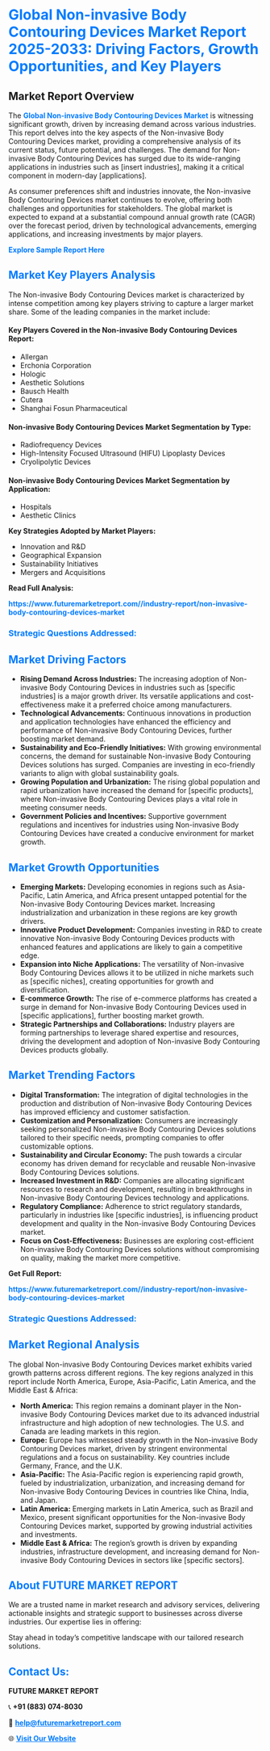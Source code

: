 <h1 style="color: #007BFF;">Global Non-invasive Body Contouring Devices Market Report 2025-2033: Driving Factors, Growth Opportunities, and Key Players</h1>

<section id="overview">
<h2>Market Report Overview</h2>
<p>The <a href="https://www.futuremarketreport.com//industry-report/non-invasive-body-contouring-devices-market" style="color: #007BFF; text-decoration: none;"><strong>Global Non-invasive Body Contouring Devices Market</strong></a> is witnessing significant growth, driven by increasing demand across various industries. This report delves into the key aspects of the Non-invasive Body Contouring Devices market, providing a comprehensive analysis of its current status, future potential, and challenges. The demand for Non-invasive Body Contouring Devices has surged due to its wide-ranging applications in industries such as [insert industries], making it a critical component in modern-day [applications].</p>
<p>As consumer preferences shift and industries innovate, the Non-invasive Body Contouring Devices market continues to evolve, offering both challenges and opportunities for stakeholders. The global market is expected to expand at a substantial compound annual growth rate (CAGR) over the forecast period, driven by technological advancements, emerging applications, and increasing investments by major players.</p>
</section>

<section id="overview">
<p><a href="https://www.futuremarketreport.com//request-sample/reportId=79148" style="color: #007BFF; text-decoration: none;"><strong>Explore Sample Report Here</strong></a></p>
</section>

<section id="key-players">
<h2 style="color: #007BFF;">Market Key Players Analysis</h2>
<p>The Non-invasive Body Contouring Devices market is characterized by intense competition among key players striving to capture a larger market share. Some of the leading companies in the market include:</p>
<h4>Key Players Covered in the Non-invasive Body Contouring Devices Report:</h4>
<ul><li>Allergan</li><li>Erchonia Corporation</li><li>Hologic</li><li>Aesthetic Solutions</li><li>Bausch Health</li><li>Cutera</li><li>Shanghai Fosun Pharmaceutical</li></ul>
<h4>Non-invasive Body Contouring Devices Market Segmentation by Type:</h4>
<ul><li>Radiofrequency Devices</li><li>High-Intensity Focused Ultrasound (HIFU) Lipoplasty Devices</li><li>Cryolipolytic Devices</li></ul>

<h4>Non-invasive Body Contouring Devices Market Segmentation by Application:</h4>
<ul><li>Hospitals</li><li>Aesthetic Clinics</li></ul>
<p><strong>Key Strategies Adopted by Market Players:</strong></p>
<ul>
<li>Innovation and R&D</li>
<li>Geographical Expansion</li>
<li>Sustainability Initiatives</li>
<li>Mergers and Acquisitions</li>
</ul>
</section>

<section>
<p><strong>Read Full Analysis: </strong></p><a href="https://www.futuremarketreport.com//industry-report/non-invasive-body-contouring-devices-market" style="color: #007BFF; text-decoration: none;"><strong>https://www.futuremarketreport.com//industry-report/non-invasive-body-contouring-devices-market</strong></a>
<h3 style="color: #007BFF;">Strategic Questions Addressed:</h3>
</section>

<section id="driving-factors">
<h2 style="color: #007BFF;">Market Driving Factors</h2>
<ul>
<li><strong>Rising Demand Across Industries:</strong> The increasing adoption of Non-invasive Body Contouring Devices in industries such as [specific industries] is a major growth driver. Its versatile applications and cost-effectiveness make it a preferred choice among manufacturers.</li>
<li><strong>Technological Advancements:</strong> Continuous innovations in production and application technologies have enhanced the efficiency and performance of Non-invasive Body Contouring Devices, further boosting market demand.</li>
<li><strong>Sustainability and Eco-Friendly Initiatives:</strong> With growing environmental concerns, the demand for sustainable Non-invasive Body Contouring Devices solutions has surged. Companies are investing in eco-friendly variants to align with global sustainability goals.</li>
<li><strong>Growing Population and Urbanization:</strong> The rising global population and rapid urbanization have increased the demand for [specific products], where Non-invasive Body Contouring Devices plays a vital role in meeting consumer needs.</li>
<li><strong>Government Policies and Incentives:</strong> Supportive government regulations and incentives for industries using Non-invasive Body Contouring Devices have created a conducive environment for market growth.</li>
</ul>
</section>

<section id="growth-opportunities">
<h2 style="color: #007BFF;">Market Growth Opportunities</h2>
<ul>
<li><strong>Emerging Markets:</strong> Developing economies in regions such as Asia-Pacific, Latin America, and Africa present untapped potential for the Non-invasive Body Contouring Devices market. Increasing industrialization and urbanization in these regions are key growth drivers.</li>
<li><strong>Innovative Product Development:</strong> Companies investing in R&D to create innovative Non-invasive Body Contouring Devices products with enhanced features and applications are likely to gain a competitive edge.</li>
<li><strong>Expansion into Niche Applications:</strong> The versatility of Non-invasive Body Contouring Devices allows it to be utilized in niche markets such as [specific niches], creating opportunities for growth and diversification.</li>
<li><strong>E-commerce Growth:</strong> The rise of e-commerce platforms has created a surge in demand for Non-invasive Body Contouring Devices used in [specific applications], further boosting market growth.</li>
<li><strong>Strategic Partnerships and Collaborations:</strong> Industry players are forming partnerships to leverage shared expertise and resources, driving the development and adoption of Non-invasive Body Contouring Devices products globally.</li>
</ul>
</section>

<section id="trending-factors">
<h2 style="color: #007BFF;">Market Trending Factors</h2>
<ul>
<li><strong>Digital Transformation:</strong> The integration of digital technologies in the production and distribution of Non-invasive Body Contouring Devices has improved efficiency and customer satisfaction.</li>
<li><strong>Customization and Personalization:</strong> Consumers are increasingly seeking personalized Non-invasive Body Contouring Devices solutions tailored to their specific needs, prompting companies to offer customizable options.</li>
<li><strong>Sustainability and Circular Economy:</strong> The push towards a circular economy has driven demand for recyclable and reusable Non-invasive Body Contouring Devices solutions.</li>
<li><strong>Increased Investment in R&D:</strong> Companies are allocating significant resources to research and development, resulting in breakthroughs in Non-invasive Body Contouring Devices technology and applications.</li>
<li><strong>Regulatory Compliance:</strong> Adherence to strict regulatory standards, particularly in industries like [specific industries], is influencing product development and quality in the Non-invasive Body Contouring Devices market.</li>
<li><strong>Focus on Cost-Effectiveness:</strong> Businesses are exploring cost-efficient Non-invasive Body Contouring Devices solutions without compromising on quality, making the market more competitive.</li>
</ul>
</section>

<section>
<p><strong>Get Full Report: </strong></p><a href="https://www.futuremarketreport.com//industry-report/non-invasive-body-contouring-devices-market" style="color: #007BFF; text-decoration: none;"><strong>https://www.futuremarketreport.com//industry-report/non-invasive-body-contouring-devices-market</strong></a>
<h3 style="color: #007BFF;">Strategic Questions Addressed:</h3>
</section>


<section id="regional-analysis">
<h2 style="color: #007BFF;">Market Regional Analysis</h2>
<p>The global Non-invasive Body Contouring Devices market exhibits varied growth patterns across different regions. The key regions analyzed in this report include North America, Europe, Asia-Pacific, Latin America, and the Middle East & Africa:</p>
<ul>
<li><strong>North America:</strong> This region remains a dominant player in the Non-invasive Body Contouring Devices market due to its advanced industrial infrastructure and high adoption of new technologies. The U.S. and Canada are leading markets in this region.</li>
<li><strong>Europe:</strong> Europe has witnessed steady growth in the Non-invasive Body Contouring Devices market, driven by stringent environmental regulations and a focus on sustainability. Key countries include Germany, France, and the U.K.</li>
<li><strong>Asia-Pacific:</strong> The Asia-Pacific region is experiencing rapid growth, fueled by industrialization, urbanization, and increasing demand for Non-invasive Body Contouring Devices in countries like China, India, and Japan.</li>
<li><strong>Latin America:</strong> Emerging markets in Latin America, such as Brazil and Mexico, present significant opportunities for the Non-invasive Body Contouring Devices market, supported by growing industrial activities and investments.</li>
<li><strong>Middle East & Africa:</strong> The region’s growth is driven by expanding industries, infrastructure development, and increasing demand for Non-invasive Body Contouring Devices in sectors like [specific sectors].</li>
</ul>
</section>

<footer>
<h2 style="color: #007BFF;">About FUTURE MARKET REPORT</h2>
<p>We are a trusted name in market research and advisory services, delivering actionable insights and strategic support to businesses across diverse industries. Our expertise lies in offering:</p>

<p>Stay ahead in today’s competitive landscape with our tailored research solutions.</p>

<h2 style="color: #007BFF;">Contact Us:</h2>
<p><strong>FUTURE MARKET REPORT</strong></p>
<p>📞 <strong>+91 (883) 074-8030</strong></p>
<p>📧 <strong><a href="mailto:help@futuremarketreport.com" style="color: #007BFF;">help@futuremarketreport.com</a></strong></p>
<p>🌐 <strong><a href="https://www.futuremarketreport.com/" style="color: #007BFF;">Visit Our Website</a></strong></p>
</footer>